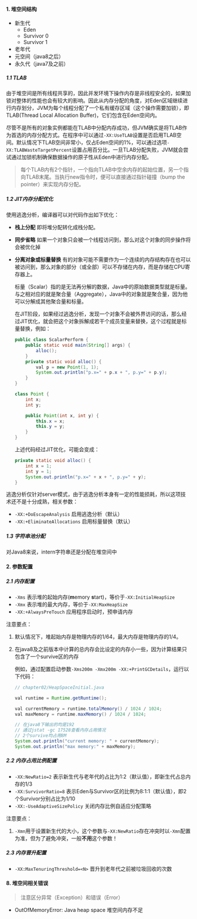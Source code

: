 #### 1. 堆空间结构

- 新生代
  - Eden
  - Survivor 0
  - Survivor 1
- 老年代
- 元空间（java8之后）
- 永久代（java7及之前）

##### 1.1 TLAB

由于堆空间是所有线程共享的，因此并发环境下操作内存是非线程安全的，如果加锁对整体的性能也会有较大的影响。因此从内存分配的角度，对Eden区域继续进行内存划分，JVM为每个线程分配了一个私有缓存区域（这个操作需要加锁），即TLAB(Thread Local Allocation Buffer)，它们包含在Eden空间内。

尽管不是所有的对象实例都能在TLAB中分配内存成功，但JVM确实是将TLAB作为首选的内存分配方式。在程序中可以通过`-XX:UseTLAB`设置是否启用TLAB空间。默认情况下TLAB空间非常小，仅占Eden空间的1%，可以通过选项`-XX:TLABWasteTargetPercent`设置占用百分比。一旦TLAB分配失败，JVM就会尝试通过加锁机制确保数据操作的原子性从Eden中进行内存分配。

> 每个TLAB内有2个指针，一个指向TLAB中空余内存的起始位置，另一个指向TLAB末尾。当执行new指令时，便可以直接通过指针碰撞（bump the pointer）来实现内存分配。

##### 1.2 JIT内存分配优化

使用逃逸分析，编译器可以对代码作出如下优化：

- **栈上分配** 即将堆分配转化成栈分配。

- **同步省略** 如果一个对象只会被一个线程访问到，那么对这个对象的同步操作将会被优化掉

- **分离对象或标量替换** 有的对象可能不需要作为一个连续的内存结构存在也可以被访问到，那么对象的部分（或全部）可以不存储在内存，而是存储在CPU寄存器上。

  标量（Scalar）指的是无法再分解的数据，Java中的原始数据类型就是标量。与之相对应的就是聚合量（Aggregate），Java中的对象就是聚合量，因为他可以分解成其他聚合量和标量。

  

  在JIT阶段，如果经过逃逸分析，发现一个对象不会被外界访问的话，那么经过JIT优化，就会把这个对象拆解成若干个成员变量来替换，这个过程就是标量替换，例如：

  ```java
  public class ScalarPerform {
      public static void main(String[] args) {
          alloc();
      }
      private static void alloc() {
          val p = new Point(1, 1);
          System.out.println("p.x=" + p.x + ", p.y=" + p.y);
      }
  }
  
  class Point {
      int x;
      int y;
  
      public Point(int x, int y) {
          this.x = x;
          this.y = y;
      }
  }
  ```

  上述代码经过JIT优化，可能会变成：

  ```java
  private static void alloc() {
      int x = 1;
      int y = 1;
      System.out.println("p.x=" + x + ", p.y=" + y);
  }
  ```

逃逸分析仅针对server模式，由于逃逸分析本身有一定的性能损耗，所以这项技术还不是十分成熟，相关参数：

- `-XX:+DoEscapeAnalysis` 启用逃逸分析（默认）
- `-XX:+EliminateAllocations` 启用标量替换（默认）

##### 1.3 字符串池分配

对Java8来说，intern字符串还是分配在堆空间中

#### 2. 参数配置

##### 2.1 内存配置

- `-Xms` 表示堆的起始内存(**m**emory **s**tart)，等价于`-XX:InitialHeapSize`
- `-Xmx` 表示堆的最大内存，等价于`-XX:MaxHeapSize`
- `-XX:+AlwaysPreTouch` 应用程序启动时，预申请内存

注意要点：

1. 默认情况下，堆起始内存是物理内存的1/64，最大内存是物理内存的1/4。

2. 在java8及之前版本中计算的总内存会比设定的内存小一些，因为计算结果只包含了一个survive区的内存

   例如，通过配置启动参数`-Xms200m -Xmx200m -XX:+PrintGCDetails`，运行以下代码：

   ```java
   // chapter02/HeapSpaceInitial.java
   
   val runtime = Runtime.getRuntime();
   
   val currentMemory = runtime.totalMemory() / 1024 / 1024;
   val maxMemory = runtime.maxMemory() / 1024 / 1024;
   
   // 在java8下输出的均是192
   // 通过jstat -gc 17528查看内存占用情况
   // 2个survive均占用8M
   System.out.println("current memory: " + currentMemory);
   System.out.println("max memory:" + maxMemory);
   ```

##### 2.2 内存占用比例配置

- `-XX:NewRatio=2` 表示新生代与老年代的占比为1:2（默认值），即新生代占总内存的1/3
- `-XX:SurvivorRatio=8` 表示Eden与Survivor区的比例为8:1:1（默认值），即2个Survivor分别占比为1/10
- `-XX:-UseAdaptiveSizePolicy` 关闭内存比例自适应分配策略

注意要点：

1. `-Xmn`用于设置新生代的大小，这个参数与`-XX:NewRatio`存在冲突时以`-Xmn`配置为准，但为了避免冲突，一般**不用**这个参数！

##### 2.3 内存晋升配置

- `-XX:MaxTenuringThreshold=<N>` 晋升到老年代之前被垃圾回收的次数



#### 8. 堆空间相关错误

> 注意区分异常（Exception）和错误（Error）

- OutOfMemoryError: Java heap space 堆空间内存不足